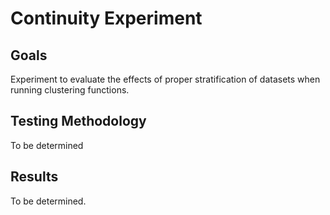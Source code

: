 # Continuity Experiment


## Goals
Experiment to evaluate the effects of proper stratification of datasets when running clustering functions.

## Testing Methodology

To be determined

## Results

To be determined.
